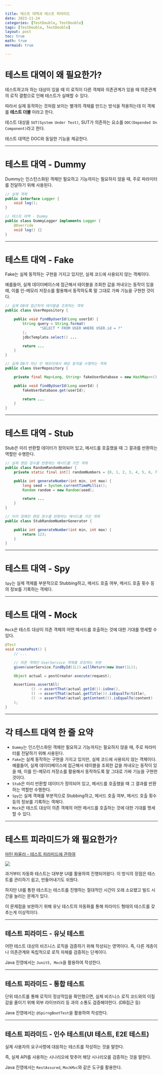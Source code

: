 ```yaml
---

title: 테스트 대역과 테스트 피라미드
date: 2023-11-24
categories: [TestDouble, TestDouble]
tags: [TestDouble, TestDouble]
layout: post
toc: true
math: true
mermaid: true

---
```


# 테스트 대역이 왜 필요한가?

테스트하고자 하는 대상이 있을 때 이 로직이 다른 객체와 의존관계가 있을 때 의존관계의 로직 결함으로 인해 테스트가 실패할 수 있다.

따라서 실제 동작하는 것처럼 보이는 별개의 객체를 만드는 방식을 적용하는데 이 객체를 **테스트 더블** 이라고 한다.

테스트 대상을 `SUT(System Under Test)`, SUT가 의존하는 요소를 `DOC(Depended On Component)`라고 한다.

테스트 대역은 DOC와 동일한 기능을 제공한다.

---

# 테스트 대역 - Dummy

Dummy는 인스턴스화된 객체만 필요하고 기능까지는 필요하지 않을 때, 주로 파라미터를 전달하기 위해 사용된다.

```java
// 실제 객체
public interface Logger {
    void log();
}

// 테스트 대역 - Dummy
public class DummyLogger implements Logger {
    @Override
    void log() {}
}
```

---

# 테스트 대역 - Fake

Fake는 실제 동작하는 구현을 가지고 있지만, 실제 코드에 사용되지 않는 객체이다.

예를들어, 실제 데이터베이스에 접근해서 테이블을 조회한 값을 꺼내오는 동작이 있을 때, 이를 인-메모리 저장소를 활용해서 동작하도록 말 그대로 가짜 기능을 구현한 것이다.

```java
// 실제 DB에 접근하여 테이블을 조회하는 객체
public class UserRepository {

    public void findByUserId(Long userId) {
        String query = String.format(
                "SELECT * FROM USER WHERE USER.id = ?"
        );
        jdbcTemplate.select() ...

        return ...
    }
}

// 실제 DB가 아닌 인 메모리에서 해당 동작을 수행하는 객체
public class UserRepository {

    private final Map<Long, String> fakeUserDatabase = new HashMap<>();

    public void findByUserId(Long userId) {
        fakeUserDatabase.get(userId);

        return ...
    }
}
```

---

# 테스트 대역 - Stub

Stub은 미리 반환할 데이터가 정의되어 있고, 메서드를 호출했을 때 그 결과를 반환하는 역할만 수행한다.

```java
// 실제 랜덤 정수를 반환하는 메서드를 가진 객체
public class RandomRandomNumber {
    private static final int[] randomNumbers = {0, 1, 2, 3, 4, 5, 6, 7, 8, 9};

    public int generateNumber(int min, int max) {
        long seed = System.currentTimeMillis();
        Random random = new Random(seed);

        return ...
    }
}

// 미리 정해진 랜덤 정수를 반환하는 메서드를 가진 객체
public class StubRandomNumberGenerator {

    public int generateNumber(int min, int max) {
        return 123;
    }
}
```

---

# 테스트 대역 - Spy

`Spy`는 실제 객체를 부분적으로 Stubbing하고, 메서드 호출 여부, 메서드 호출 횟수 등의 정보를 기록하는 객체다.

---

# 테스트 대역 - Mock

`Mock`은 테스트 대상이 의존 객체의 어떤 메서드를 호출하는 것에 대한 기대를 명세할 수 있다.

```java
@Test
void createPost() {
    // ...

    // 의존 객체인 UserService 객체를 모킹하는 부분
    given(userService.findById(1L)).willReturn(new User(1L));

    Object actual = postCreator.execute(request);

    Assertions.assertAll(
            () -> assertThat(actual.getId()).isOne(),
            () -> assertThat(actual.getTitle()).isEqualTo(title),
            () -> assertThat(actual.getContent()).isEqualTo(content)
    );
}
```

---

# 각 테스트 대역 한 줄 요약

- `Dummy`는 인스턴스화된 객체만 필요하고 기능까지는 필요하지 않을 때, 주로 파라미터를 전달하기 위해 사용된다.
- `Fake`는 실제 동작하는 구현을 가지고 있지만, 실제 코드에 사용되지 않는 객체이다. 예를들어, 실제 데이터베이스에 접근해서 테이블을 조회한 값을 꺼내오는 동작이 있을 때, 이를 인-메모리 저장소를 활용해서 동작하도록 말 그대로 가짜 기능을 구현한 것이다.
- `Stub`은 미리 반환할 데이터가 정의되어 있고, 메서드를 호출했을 때 그 결과를 반환하는 역할만 수행한다.
- `Spy`는 실제 객체를 부분적으로 Stubbing하고, 메서드 호출 여부, 메서드 호출 횟수 등의 정보를 기록하는 객체다.
- `Mock`은 테스트 대상이 의존 객체의 어떤 메서드를 호출하는 것에 대한 기대를 명세할 수 있다.

---

# 테스트 피라미드가 왜 필요한가?

[마틴 파울러 - 테스트 피라미드에 관하여](https://martinfowler.com/bliki/TestPyramid.html)

![](https://martinfowler.com/bliki/images/testPyramid/test-pyramid.png)

과거부터 자동화 테스트는 대부분 UI를 활용하여 진행되어왔다. 이 방식의 장점은 테스트를 관리하기 쉽고, 만들어내기도 쉬웠다.

하지만 UI를 통한 테스트는 테스트를 진행하는 절대적인 시간이 오래 소요됐고 빌드 시간을 늘리는 문제가 있다.

이 문제점을 보완하기 위해 유닛 테스트의 자동화를 통해 피라미드 형태의 테스트를 갖추는게 이상적이다.

---

## 테스트 피라미드 - 유닛 테스트

어떤 테스트 대상의 비즈니스 로직을 검증하기 위해 작성되는 영역이다. 즉, 다른 게층이나 의존관계와 독립적으로 로직 자체를 검증하는 단계이다.

Java 진영에서는 `Junit5, Mock`을 활용하여 작성한다.

---

## 테스트 피라미드 - 통합 테스트

단위 테스트를 통해 로직이 정상적임을 확인했으면, 실제 비즈니스 로직 코드와의 이질감을 줄이기 위해 외부 라이브러리 등 과의 소통도 검증해야한다. (DB접근 등)

Java 진영에서는 `@SpirngBootTest`을 활용하여 작성한다.

---

## 테스트 피라미드 - 인수 테스트(UI 테스트, E2E 테스트)

실제 사용자의 요구사항에 대응하는 테스트를 작성하는 것을 말한다.

즉, 실제 API를 사용하는 시나리오에 맞추어 해당 시나리오를 검증하는 것을 말한다.

Java 진영에서는 `RestAssured`, `MockMvc`와 같은 도구를 활용한다.
